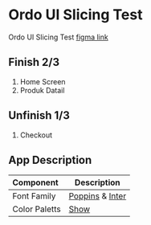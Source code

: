 # Ordo UI Slicing Test

Ordo UI Slicing Test [figma link](https://www.figma.com/file/A3KBG8K7vNhg5bcseSu1b6/TEST-ORDO-MOBILE-UI-ENGINEER)

## Finish 2/3

1. Home Screen
2. Produk Datail

## Unfinish 1/3

1. Checkout

## App Description

| Component     | Description                                                                                             |
| :------------ | ------------------------------------------------------------------------------------------------------- |
| Font Family   | [Poppins](https://fonts.google.com/specimen/Poppins) & [Inter](https://fonts.google.com/specimen/Inter) |
| Color Paletts | [Show](https://coolors.co/fef9f9-ffffff-e1f3d9-64a1f4-c6c4c4-f0f0f0-47623f-dfae1d-ff485a)               |
